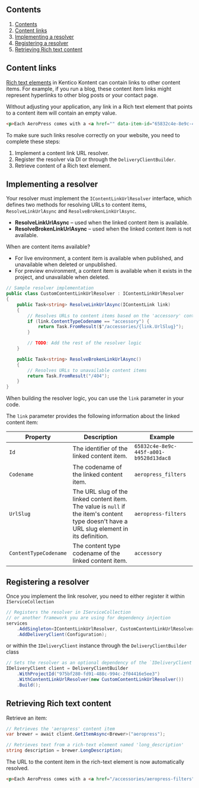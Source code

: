 ## Contents

<!-- TOC -->

1. [Contents](#contents)
1. [Content links](#content-links)
1. [Implementing a resolver](#implementing-a-resolver)
1. [Registering a resolver](#registering-a-resolver)
1. [Retrieving Rich text content](#retrieving-rich-text-content)

<!-- /TOC -->

## Content links

[Rich text elements](https://docs.kontent.ai/tutorials/write-and-collaborate/write-content/composing-content-in-the-rich-text-editor#adding-links) in Kentico Kontent can contain links to other content items. For example, if you run a blog, these content item links might represent hyperlinks to other blog posts or your contact page.

Without adjusting your application, any link in a Rich text element that points to a content item will contain an empty value.

```html
<p>Each AeroPress comes with a <a href="" data-item-id="65832c4e-8e9c-445f-a001-b9528d13dac8">pack of filters</a> included in the box.</p>
```

To make sure such links resolve correctly on your website, you need to complete these steps:

1. Implement a content link URL resolver.
2. Register the resolver via DI or through the `DeliveryClientBuilder`.
3. Retrieve content of a Rich text element.

## Implementing a resolver

Your resolver must implement the `IContentLinkUrlResolver` interface, which defines two methods  for resolving URLs to content items, `ResolveLinkUrlAsync` and `ResolveBrokenLinkUrlAsync`.

* **ResolveLinkUrlAsync** – used when the linked content item is available.
* **ResolveBrokenLinkUrlAsync** – used when the linked content item is not available.

When are content items available?

* For live environment, a content item is available when published, and unavailable when deleted or unpublished.
* For preview environment, a content item is available when it exists in the project, and unavailable when deleted.

```csharp
// Sample resolver implementation
public class CustomContentLinkUrlResolver : IContentLinkUrlResolver
{
    public Task<string> ResolveLinkUrlAsync(IContentLink link)
    {
        // Resolves URLs to content items based on the 'accessory' content type
        if (link.ContentTypeCodename == "accessory") {
            return Task.FromResult($"/accessories/{link.UrlSlug}");
        }

        // TODO: Add the rest of the resolver logic
    }

    public Task<string> ResolveBrokenLinkUrlAsync()
    {
        // Resolves URLs to unavailable content items
        return Task.FromResult("/404");
    }
}
```

When building the resolver logic, you can use the `link` parameter in your code.

The `link` parameter provides the following information about the linked content item:

Property | Description | Example
---------|-------------|--------
`Id` | The identifier of the linked content item. | `65832c4e-8e9c-445f-a001-b9528d13dac8`
`Codename` | The codename of the linked content item. | `aeropress_filters`
`UrlSlug` | The URL slug of the linked content item. The value is `null` if the item's content type doesn't have a URL slug element in its definition. | `aeropress-filters`
`ContentTypeCodename` | The content type codename of the linked content item. | `accessory`

## Registering a resolver

Once you implement the link resolver, you need to either register it within `IServiceCollection`

```csharp
// Registers the resolver in IServiceCollection
// or another framework you are using for dependency injection
services
    .AddSingleton<IContentLinkUrlResolver, CustomContentLinkUrlResolver>()
    .AddDeliveryClient(Configuration);
```

or within the `IDeliveryClient` instance through the `DeliveryClientBuilder` class

```csharp
// Sets the resolver as an optional dependency of the `IDeliveryClient` instance
IDeliveryClient client = DeliveryClientBuilder
    .WithProjectId("975bf280-fd91-488c-994c-2f04416e5ee3")
    .WithContentLinkUrlResolver(new CustomContentLinkUrlResolver())
    .Build();
```

## Retrieving Rich text content

Retrieve an item:

```csharp
// Retrieves the 'aeropress' content item
var brewer = await client.GetItemAsync<Brewer>("aeropress");

// Retrieves text from a rich-text element named 'long_description'
string description = brewer.LongDescription;
```

The URL to the content item in the rich-text element is now automatically resolved.

```html
<p>Each AeroPress comes with a <a href="/accessories/aeropress-filters" data-item-id="65832c4e-8e9c-445f-a001-b9528d13dac8">pack of filters</a> included in the box.</p>
```
